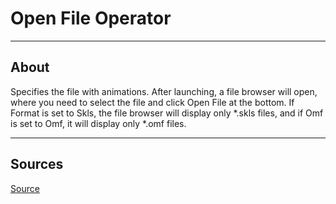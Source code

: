# Open File Operator

___

## About

Specifies the file with animations. After launching, a file browser will open, where you need to select the file and click Open File at the bottom. If Format is set to Skls, the file browser will display only *.skls files, and if Omf is set to Omf, it will display only \*.omf files.

___

## Sources

[Source](https://github.com/PavelBlend/blender-xray/wiki/Panel-Motions-Browser#%D0%BE%D0%BF%D0%B5%D1%80%D0%B0%D1%82%D0%BE%D1%80-open-file)
